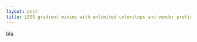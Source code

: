 ```yaml
---
layout: post
title: LESS gradient mixins with unlimited colorstops and vendor prefixes
---
```


bla

    